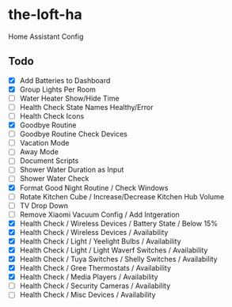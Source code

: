 # the-loft-ha
Home Assistant Config

## Todo
- [x] Add Batteries to Dashboard
- [x] Group Lights Per Room
- [ ] Water Heater Show/Hide Time
- [ ] Health Check State Names Healthy/Error
- [ ] Health Check Icons
- [x] Goodbye Routine
- [ ] Goodbye Routine Check Devices
- [ ] Vacation Mode
- [ ] Away Mode
- [ ] Document Scripts
- [ ] Shower Water Duration as Input
- [ ] Shower Water Check
- [x] Format Good Night Routine / Check Windows
- [ ] Rotate Kitchen Cube / Increase/Decrease Kitchen Hub Volume
- [ ] TV Drop Down
- [ ] Remove Xiaomi Vacuum Config / Add Intgeration
- [x] Health Check / Wireless Devices / Battery State / Below 15%
- [x] Health Check / Wireless Devices / Availability
- [x] Health Check / Light / Yeelight Bulbs / Availability
- [x] Health Check / Light / Light Waverf Switches / Availability
- [x] Health Check / Tuya Switches / Shelly Switches / Availability
- [x] Health Check / Gree Thermostats / Availability
- [x] Health Check / Media Players / Availability
- [ ] Health Check / Security Cameras / Availability
- [ ] Health Check / Misc Devices / Availability